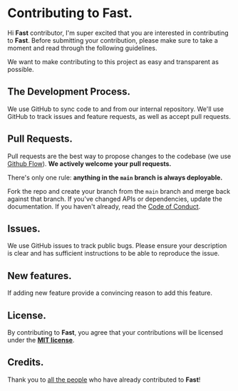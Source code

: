 # Contributing to Fast.

Hi **Fast** contributor, I'm super excited that you are interested in contributing to **Fast**. Before submitting your contribution, please make sure to take a moment and read through the following guidelines.

We want to make contributing to this project as easy and transparent as possible.

## The Development Process.
We use GitHub to sync code to and from our internal repository. We'll use GitHub to track issues and feature requests, as well as accept pull requests.

## Pull Requests.
Pull requests are the best way to propose changes to the codebase (we use [Github Flow](https://guides.github.com/introduction/flow/index.html)). **We actively welcome your pull requests.**

There's only one rule: **anything in the `main` branch is always deployable.**

Fork the repo and create your branch from the `main` branch and merge back against that branch.
If you've changed APIs or dependencies, update the documentation.
If you haven't already, read the [Code of Conduct](https://github.com/reblim/fast/blob/main/.github/CODE_OF_CONDUCT.md).

## Issues.
We use GitHub issues to track public bugs. Please ensure your description is clear and has sufficient instructions to be able to reproduce the issue.

## New features.
If adding new feature provide a convincing reason to add this feature.

## License.
By contributing to **Fast**, you agree that your contributions will be licensed under the [**MIT license**](https://github.com/reblim/fast/blob/main/LICENSE).

## Credits.
Thank you to [all the people](https://github.com/reblim/fast/graphs/contributors) who have already contributed to **Fast**!